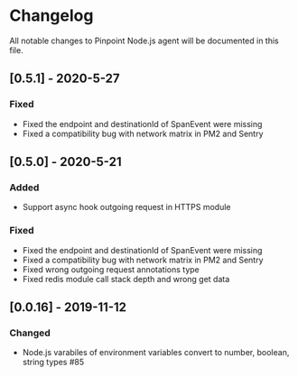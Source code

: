 # Changelog
All notable changes to Pinpoint Node.js agent will be documented in this file.

## [0.5.1] - 2020-5-27
### Fixed
- Fixed the endpoint and destinationId of SpanEvent were missing
- Fixed a compatibility bug with network matrix in PM2 and Sentry

## [0.5.0] - 2020-5-21
### Added
- Support async hook outgoing request in HTTPS module

### Fixed
- Fixed the endpoint and destinationId of SpanEvent were missing
- Fixed a compatibility bug with network matrix in PM2 and Sentry
- Fixed wrong outgoing request annotations type
- Fixed redis module call stack depth and wrong get data

## [0.0.16] - 2019-11-12
### Changed
- Node.js varabiles of environment variables convert to number, boolean, string types #85
